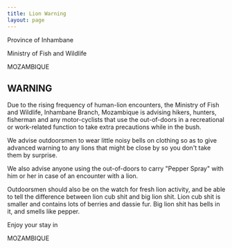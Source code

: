 ```yaml
---
title: Lion Warning
layout: page
---
```


Province of Inhambane

Ministry of Fish and Wildlife

MOZAMBIQUE

WARNING
-------

Due to the rising frequency of human-lion encounters, the Ministry of Fish and Wildlife, Inhambane Branch, Mozambique is advising hikers, hunters, fisherman and any motor-cyclists that use the out-of-doors in a recreational or work-related function to take extra precautions while in the bush.

We advise outdoorsmen to wear little noisy bells on clothing so as to give advanced warning to any lions that might be close by so you don't take them by surprise.

We also advise anyone using the out-of-doors to carry "Pepper Spray" with him or her in case of an encounter with a lion.

Outdoorsmen should also be on the watch for fresh lion activity, and be able to tell the difference between lion cub shit and big lion shit. Lion cub shit is smaller and contains lots of berries and dassie fur. Big lion shit has bells in it, and smells like pepper.

Enjoy your stay in

MOZAMBIQUE